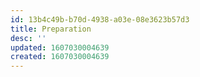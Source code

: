 ```yaml
---
id: 13b4c49b-b70d-4938-a03e-08e3623b57d3
title: Preparation
desc: ''
updated: 1607030004639
created: 1607030004639
---
```


